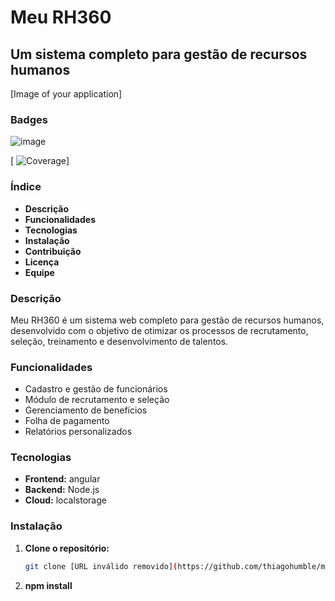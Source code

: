 # Meu RH360 
## Um sistema completo para gestão de recursos humanos

[Image of your application]

### Badges
![image](https://github.com/user-attachments/assets/8fb16a26-7e1f-4e11-994d-99e5527c73a9)

[ ![Coverage](https://img.shields.io/badge/coverage-70%25-brightgreen)]

### Índice
* **Descrição**
* **Funcionalidades**
* **Tecnologias**
* **Instalação**
* **Contribuição**
* **Licença**
* **Equipe**

### Descrição
Meu RH360 é um sistema web completo para gestão de recursos humanos, desenvolvido com o objetivo de otimizar os processos de recrutamento, seleção, treinamento e desenvolvimento de talentos.

### Funcionalidades
* Cadastro e gestão de funcionários
* Módulo de recrutamento e seleção
* Gerenciamento de benefícios
* Folha de pagamento
* Relatórios personalizados

### Tecnologias
* **Frontend:** angular
* **Backend:** Node.js
* **Cloud:** localstorage

### Instalação
1. **Clone o repositório:**
   ```bash
   git clone [URL inválido removido](https://github.com/thiagohumble/meuth360.git)]
2. **npm install** 
  ```bash

